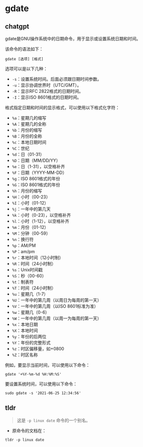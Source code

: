 # gdate 
## chatgpt 
gdate是GNU操作系统中的日期命令，用于显示或设置系统日期和时间。

该命令的语法如下：

```
gdate [选项] [格式]
```

选项可以是以下几种：

- `-s`：设置系统时间。后面必须跟日期时间参数。
- `-u`：显示协调世界时（UTC/GMT）。
- `-R`：显示RFC 2822格式的日期时间。
- `-I`：显示ISO 8601格式的日期时间。

格式指定日期和时间的显示格式，可以使用以下格式化字符：

- `%a`：星期几的缩写
- `%A`：星期几的全称
- `%b`：月份的缩写
- `%B`：月份的全称
- `%c`：本地日期时间
- `%C`：世纪
- `%d`：日（01-31）
- `%D`：日期（MM/DD/YY）
- `%e`：日（1-31），以空格补齐
- `%F`：日期（YYYY-MM-DD）
- `%g`：ISO 8601格式的年份
- `%G`：ISO 8601格式的年份
- `%h`：月份的缩写
- `%H`：小时（00-23）
- `%I`：小时（01-12）
- `%j`：一年中的第几天
- `%k`：小时（0-23），以空格补齐
- `%l`：小时（1-12），以空格补齐
- `%m`：月份（01-12）
- `%M`：分钟（00-59）
- `%n`：换行符
- `%p`：AM/PM
- `%P`：am/pm
- `%r`：本地时间（12小时制）
- `%R`：时间（24小时制）
- `%s`：Unix时间戳
- `%S`：秒（00-60）
- `%t`：制表符
- `%T`：时间（24小时制）
- `%u`：星期几（1-7）
- `%U`：一年中的第几周（以周日为每周的第一天）
- `%V`：一年中的第几周（以ISO 8601标准为准）
- `%w`：星期几（0-6）
- `%W`：一年中的第几周（以周一为每周的第一天）
- `%x`：本地日期
- `%X`：本地时间
- `%y`：年份的后两位
- `%Y`：年份的完整形式
- `%z`：时区偏移量，如+0800
- `%Z`：时区名称

例如，要显示当前时间，可以使用以下命令：

```
gdate '+%Y-%m-%d %H:%M:%S'
```

要设置系统时间，可以使用以下命令：

```
sudo gdate -s '2021-06-25 12:34:56'
``` 

## tldr 
 
> 这是 `-p linux date` 命令的一个别名。

- 原命令的文档在：

`tldr -p linux date`
